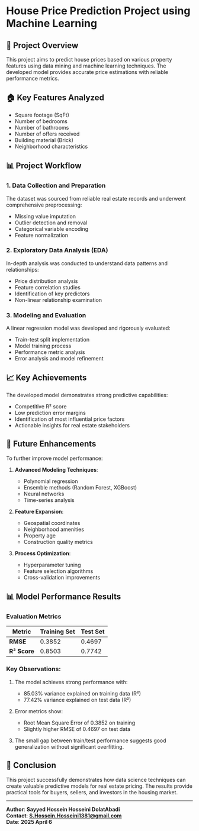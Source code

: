 # House Price Prediction Project using Machine Learning

## 📌 Project Overview
This project aims to predict house prices based on various property features using data mining and machine learning techniques. The developed model provides accurate price estimations with reliable performance metrics.

## 🏠 Key Features Analyzed
- Square footage (SqFt)
- Number of bedrooms
- Number of bathrooms
- Number of offers received
- Building material (Brick)
- Neighborhood characteristics

## 📊 Project Workflow

### 1. Data Collection and Preparation
The dataset was sourced from reliable real estate records and underwent comprehensive preprocessing:
- Missing value imputation
- Outlier detection and removal
- Categorical variable encoding
- Feature normalization

### 2. Exploratory Data Analysis (EDA)
In-depth analysis was conducted to understand data patterns and relationships:
- Price distribution analysis
- Feature correlation studies
- Identification of key predictors
- Non-linear relationship examination

### 3. Modeling and Evaluation
A linear regression model was developed and rigorously evaluated:
- Train-test split implementation
- Model training process
- Performance metric analysis
- Error analysis and model refinement

## 📈 Key Achievements
The developed model demonstrates strong predictive capabilities:
- Competitive R² score
- Low prediction error margins
- Identification of most influential price factors
- Actionable insights for real estate stakeholders

## 🚀 Future Enhancements
To further improve model performance:

1. **Advanced Modeling Techniques**:
   - Polynomial regression
   - Ensemble methods (Random Forest, XGBoost)
   - Neural networks
   - Time-series analysis

2. **Feature Expansion**:
   - Geospatial coordinates
   - Neighborhood amenities
   - Property age
   - Construction quality metrics

3. **Process Optimization**:
   - Hyperparameter tuning
   - Feature selection algorithms
   - Cross-validation improvements
  
## 📊 Model Performance Results

### Evaluation Metrics
| Metric        | Training Set | Test Set   |
|---------------|--------------|------------|
| **RMSE**      | 0.3852       | 0.4697     |
| **R² Score**  | 0.8503       | 0.7742     |

### Key Observations:
1. The model achieves strong performance with:
   - 85.03% variance explained on training data (R²)
   - 77.42% variance explained on test data (R²)
   
2. Error metrics show:
   - Root Mean Square Error of 0.3852 on training
   - Slightly higher RMSE of 0.4697 on test data

3. The small gap between train/test performance suggests good generalization without significant overfitting.

## 📝 Conclusion
This project successfully demonstrates how data science techniques can create valuable predictive models for real estate pricing. The results provide practical tools for buyers, sellers, and investors in the housing market.

---

**Author**: **Sayyed Hossein Hosseini DolatAbadi**<br>
**Contact**: **S.Hossein.Hosseini1381@gmail.com**  
**Date**: **2025 April 6**  
